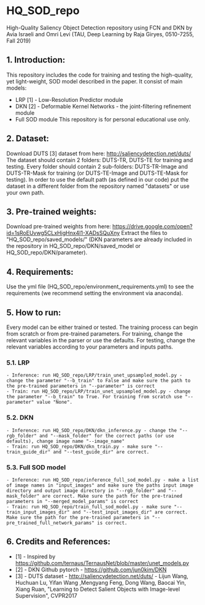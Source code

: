 # HQ_SOD_repo
High-Quality Saliency Object Detection repository using FCN and DKN
by Avia Israeli and Omri Levi (TAU, Deep Learning by Raja Giryes, 0510-7255, Fall 2019) 

## 1. Introduction:
This repository includes the code for training and testing the high-quality, yet light-weight, SOD model
described in the paper. It consist of main models:
- LRP [1] - Low-Resolution Predictor module
- DKN [2] - Deformable Kernel Networks - the joint-filtering refinement module
- Full SOD module
This repository is for personal educational use only.

## 2. Dataset:
Download DUTS [3] dataset from here: http://saliencydetection.net/duts/
The dataset should contain 2 folders: DUTS-TR, DUTS-TE for training and testing.
Every folder should contain 2 sub-folders: DUTS-TR-Image and DUTS-TR-Mask for training (or DUTS-TE-Image and DUTS-TE-Mask for testing).
In order to use the default path (as defined in our code) put the dataset in a different folder from the repository named "datasets"
or use your own path.

## 3. Pre-trained weights:
Download pre-trained weights from here: https://drive.google.com/open?id=1sRoEUvwg5CLxHigHnx4I1-XADsSQuXny
Extract the files to "HQ_SOD_repo/saved_models/"
(DKN parameters are already included in the repository in HQ_SOD_repo/DKN/saved_model or HQ_SOD_repo/DKN/parameter).

## 4. Requirements:
Use the yml file (HQ_SOD_repo/environment_requirements.yml) to see the requirements (we recommend setting the environment via anaconda).

## 5. How to run:
Every model can be either trained or tested. The training process can begin from scratch or from pre-trained parameters.
For training, change the relevant variables in the parser or use the defaults.
For testing, change the relevant variables according to your parameters and inputs paths.

### 5.1. LRP
	- Inference: run HQ_SOD_repo/LRP/train_unet_upsampled_model.py - change the parameter "--b_train" to False and make sure the path to the pre-trained parameters in "--parameter" is correct
	- Train: run HQ_SOD_repo/LRP/train_unet_upsampled_model.py - change the parameter "--b_train" to True. For training from scratch use "--parameter" value "None".
	
### 5.2. DKN
	- Inference: run HQ_SOD_repo/DKN/dkn_inference.py - change the "--rgb_folder" and "--mask_folder" for the correct paths (or use defaults), change image name "--image_name"
	- Train: run HQ_SOD_repo/DKN/dkn_train.py - make sure "--train_guide_dir" and "--test_guide_dir" are correct.
	
### 5.3. Full SOD model
	- Inference: run HQ_SOD_repo/inference_full_sod_model.py - make a list of image names in "input_images" and make sure the paths input image directory and output image directory in "--rgb_folder" and "--mask_folder" are correct. Make sure the path for the pre-trained parameters in "--merged_model_params" is correct
	- Train: run HQ_SOD_repo/train_full_sod_model.py - make sure "--train_input_images_dir" and "--test_input_images_dir" are correct. Make sure the path for the pre-trained parameters in "--pre_trained_full_network_params" is correct.

## 6. Credits and References:
- [1] - Inspired by https://github.com/ternaus/TernausNet/blob/master/unet_models.py
- [2] - DKN Github pytorch - https://github.com/jun0kim/DKN
- [3] - DUTS dataset - http://saliencydetection.net/duts/ - Lijun Wang, Huchuan Lu, Yifan Wang ,Mengyang Feng, Dong Wang, Baocai Yin, Xiang Ruan, "Learning to Detect Salient Objects with Image-level Supervision", CVPR2017
